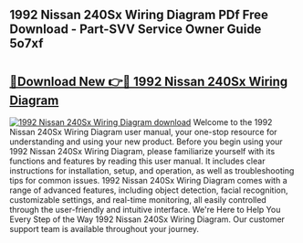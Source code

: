 ## 1992 Nissan 240Sx Wiring Diagram PDf Free Download - Part-SVV Service Owner Guide 5o7xf

# <h2><a href="http://dfljqp.blite.top/?on=1992+Nissan+240Sx+Wiring+Diagram">🔗Download New 👉🔴 1992 Nissan 240Sx Wiring Diagram</a></h2>

[![1992 Nissan 240Sx Wiring Diagram download](https://i.imgur.com/lujVjoI.png)](http://dfljqp.blite.top/?on=1992+Nissan+240Sx+Wiring+Diagram)
Welcome to the 1992 Nissan 240Sx Wiring Diagram user manual, your one-stop resource for understanding and using your new product. Before you begin using your 1992 Nissan 240Sx Wiring Diagram, please familiarize yourself with its functions and features by reading this user manual. It includes clear instructions for installation, setup, and operation, as well as troubleshooting tips for common issues. 1992 Nissan 240Sx Wiring Diagram comes with a range of advanced features, including object detection, facial recognition, customizable settings, and real-time monitoring, all easily controlled through the user-friendly and intuitive interface. We're Here to Help You Every Step of the Way 1992 Nissan 240Sx Wiring Diagram. Our customer support team is available throughout your journey.
